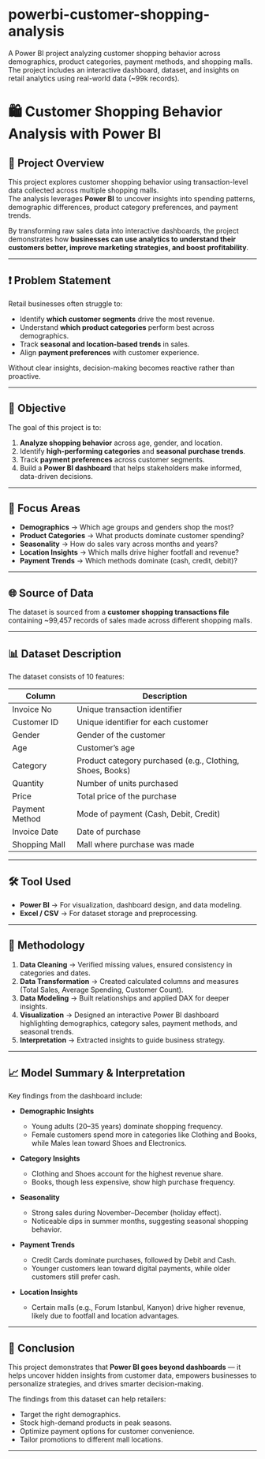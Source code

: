 # powerbi-customer-shopping-analysis
A Power BI project analyzing customer shopping behavior across demographics, product categories, payment methods, and shopping malls.  The project includes an interactive dashboard, dataset, and insights on retail analytics using real-world data (~99k records).

# 🛍️ Customer Shopping Behavior Analysis with Power BI

## 📌 Project Overview
This project explores customer shopping behavior using transaction-level data collected across multiple shopping malls.  
The analysis leverages **Power BI** to uncover insights into spending patterns, demographic differences, product category preferences, and payment trends.  

By transforming raw sales data into interactive dashboards, the project demonstrates how **businesses can use analytics to understand their customers better, improve marketing strategies, and boost profitability**.  

---

## ❗ Problem Statement
Retail businesses often struggle to:  
- Identify **which customer segments** drive the most revenue.  
- Understand **which product categories** perform best across demographics.  
- Track **seasonal and location-based trends** in sales.  
- Align **payment preferences** with customer experience.  

Without clear insights, decision-making becomes reactive rather than proactive.  

---

## 🎯 Objective
The goal of this project is to:  
1. **Analyze shopping behavior** across age, gender, and location.  
2. Identify **high-performing categories** and **seasonal purchase trends**.  
3. Track **payment preferences** across customer segments.  
4. Build a **Power BI dashboard** that helps stakeholders make informed, data-driven decisions.  

---

## 📌 Focus Areas
- **Demographics** → Which age groups and genders shop the most?  
- **Product Categories** → What products dominate customer spending?  
- **Seasonality** → How do sales vary across months and years?  
- **Location Insights** → Which malls drive higher footfall and revenue?  
- **Payment Trends** → Which methods dominate (cash, credit, debit)?  

---

## 🌐 Source of Data
The dataset is sourced from a **customer shopping transactions file** containing ~99,457 records of sales made across different shopping malls.  

---

## 📊 Dataset Description
The dataset consists of 10 features:  

| Column           | Description |
|------------------|-------------|
| Invoice No       | Unique transaction identifier |
| Customer ID      | Unique identifier for each customer |
| Gender           | Gender of the customer |
| Age              | Customer’s age |
| Category         | Product category purchased (e.g., Clothing, Shoes, Books) |
| Quantity         | Number of units purchased |
| Price            | Total price of the purchase |
| Payment Method   | Mode of payment (Cash, Debit, Credit) |
| Invoice Date     | Date of purchase |
| Shopping Mall    | Mall where purchase was made |

---

## 🛠️ Tool Used
- **Power BI** → For visualization, dashboard design, and data modeling.  
- **Excel / CSV** → For dataset storage and preprocessing.  

---

## 🔧 Methodology
1. **Data Cleaning** → Verified missing values, ensured consistency in categories and dates.  
2. **Data Transformation** → Created calculated columns and measures (Total Sales, Average Spending, Customer Count).  
3. **Data Modeling** → Built relationships and applied DAX for deeper insights.  
4. **Visualization** → Designed an interactive Power BI dashboard highlighting demographics, category sales, payment methods, and seasonal trends.  
5. **Interpretation** → Extracted insights to guide business strategy.  

---

## 📈 Model Summary & Interpretation
Key findings from the dashboard include:  

- **Demographic Insights**  
  - Young adults (20–35 years) dominate shopping frequency.  
  - Female customers spend more in categories like Clothing and Books, while Males lean toward Shoes and Electronics.  

- **Category Insights**  
  - Clothing and Shoes account for the highest revenue share.  
  - Books, though less expensive, show high purchase frequency.  

- **Seasonality**  
  - Strong sales during November–December (holiday effect).  
  - Noticeable dips in summer months, suggesting seasonal shopping behavior.  

- **Payment Trends**  
  - Credit Cards dominate purchases, followed by Debit and Cash.  
  - Younger customers lean toward digital payments, while older customers still prefer cash.  

- **Location Insights**  
  - Certain malls (e.g., Forum Istanbul, Kanyon) drive higher revenue, likely due to footfall and location advantages.  

---

## 🚀 Conclusion
This project demonstrates that **Power BI goes beyond dashboards** — it helps uncover hidden insights from customer data, empowers businesses to personalize strategies, and drives smarter decision-making.  

The findings from this dataset can help retailers:  
- Target the right demographics.  
- Stock high-demand products in peak seasons.  
- Optimize payment options for customer convenience.  
- Tailor promotions to different mall locations.  

---
